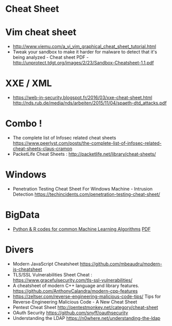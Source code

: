Cheat Sheet
==========

# Vim cheat sheet
* http://www.viemu.com/a_vi_vim_graphical_cheat_sheet_tutorial.html
* Tweak your sandbox to make it harder for malware to detect that it's being analyzed - Cheat sheet PDF - http://unprotect.tdgt.org/images/2/23/Sandbox-Cheatsheet-1.1.pdf

# XXE / XML
* https://web-in-security.blogspot.fr/2016/03/xxe-cheat-sheet.html http://nds.rub.de/media/nds/arbeiten/2015/11/04/spaeth-dtd_attacks.pdf

# Combo !
* The complete list of Infosec related cheat sheets https://www.peerlyst.com/posts/the-complete-list-of-infosec-related-cheat-sheets-claus-cramon
* PacketLife Cheat Sheets : http://packetlife.net/library/cheat-sheets/

# Windows
* Penetration Testing Cheat Sheet For Windows Machine - Intrusion Detection https://techincidents.com/penetration-testing-cheat-sheet/

# BigData
* [Python & R codes for common Machine Learning Algorithms](https://www.analyticsvidhya.com/blog/2015/09/full-cheatsheet-machine-learning-algorithms/) [PDF](https://www.analyticsvidhya.com/wp-content/uploads/2016/08/MLalgorithms-.pdf)

# Divers
* Modern JavaScript Cheatsheet https://github.com/mbeaudru/modern-js-cheatsheet
* TLS/SSL Vulnerabilities Sheet Cheat : https://www.gracefulsecurity.com/tls-ssl-vulnerabilities/
* A cheatsheet of modern C++ language and library features. https://github.com/AnthonyCalandra/modern-cpp-features
* https://zeltser.com/reverse-engineering-malicious-code-tips/ Tips for Reverse-Engineering Malicious Code - A New Cheat Sheet
* Pentest Cheat Sheet http://pentestmonkey.net/category/cheat-sheet
* OAuth Security https://github.com/snyff/oauthsecurity
* Understanding the LDAP https://n0where.net/understanding-the-ldap